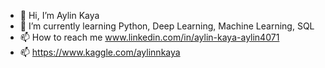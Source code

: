- 👋 Hi, I’m Aylin Kaya
- 🌱 I’m currently learning Python, Deep Learning, Machine Learning, SQL
- 📫 How to reach me www.linkedin.com/in/aylin-kaya-aylin4071
- 📫 https://www.kaggle.com/aylinnkaya

<!---
ayliinkaya/ayliinkaya is a ✨ special ✨ repository because its `README.md` (this file) appears on your GitHub profile.
You can click the Preview link to take a look at your changes.
--->
